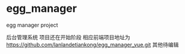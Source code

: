 # egg_manager
egg manager project

后台管理系统
项目还在开始阶段
相应前端项目地址为 https://github.com/lanlandetiankong/egg_manager_vue.git
其他待编辑

